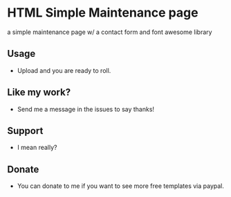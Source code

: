 # HTML Simple Maintenance page
a simple maintenance page w/ a contact form and font awesome library

## Usage
- Upload and you are ready to roll.

## Like my work?
- Send me a message in the issues to say thanks!

## Support
- I mean really? 

## Donate
- You can donate to me if you want to see more free templates via paypal.

